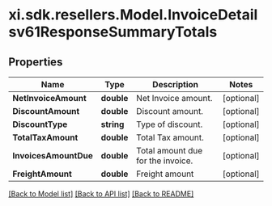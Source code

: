 # xi.sdk.resellers.Model.InvoiceDetailsv61ResponseSummaryTotals

## Properties

Name | Type | Description | Notes
------------ | ------------- | ------------- | -------------
**NetInvoiceAmount** | **double** | Net Invoice amount. | [optional] 
**DiscountAmount** | **double** | Discount amount. | [optional] 
**DiscountType** | **string** | Type of discount. | [optional] 
**TotalTaxAmount** | **double** | Total Tax amount. | [optional] 
**InvoicesAmountDue** | **double** | Total amount due for the invoice. | [optional] 
**FreightAmount** | **double** | Freight amount | [optional] 

[[Back to Model list]](../README.md#documentation-for-models) [[Back to API list]](../README.md#documentation-for-api-endpoints) [[Back to README]](../README.md)

